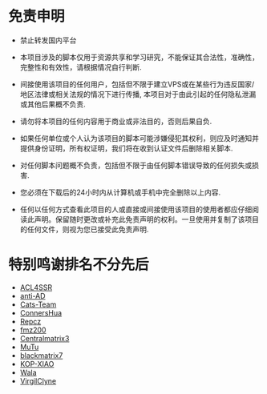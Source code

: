 # 免责申明

* 禁止转发国内平台

* 本项目涉及的脚本仅用于资源共享和学习研究，不能保证其合法性，准确性，完整性和有效性，请根据情况自行判断.

* 间接使用该项目的任何用户，包括但不限于建立VPS或在某些行为违反国家/地区法律或相关法规的情况下进行传播, 本项目对于由此引起的任何隐私泄漏或其他后果概不负责.

* 请勿将本项目的任何内容用于商业或非法目的，否则后果自负.

* 如果任何单位或个人认为该项目的脚本可能涉嫌侵犯其权利，则应及时通知并提供身份证明，所有权证明，我们将在收到认证文件后删除相关脚本.

* 对任何脚本问题概不负责，包括但不限于由任何脚本错误导致的任何损失或损害.

* 您必须在下载后的24小时内从计算机或手机中完全删除以上内容.

* 任何以任何方式查看此项目的人或直接或间接使用该项目的使用者都应仔细阅读此声明。保留随时更改或补充此免责声明的权利。一旦使用并复制了该项目的任何文件，则视为您已接受此免责声明.
  
# 特别鸣谢排名不分先后

* [ACL4SSR](https://github.com/ACL4SSR)
* [anti-AD](https://github.com/privacy-protection-tools)
* [Cats-Team](https://github.com/Cats-Team)
* [ConnersHua](https://github.com/ConnersHua)
* [Repcz](https://github.com/Repcz)
* [fmz200](https://github.com/fmz200)
* [Centralmatrix3](https://github.com/centralmatrix3)
* [MuTu](https://github.com/githubdulong)
* [blackmatrix7](https://github.com/blackmatrix7)
* [KOP-XIAO](https://github.com/KOP-XIAO)
* [Wala](https://github.com/rucu6)
* [VirgilClyne](https://github.com/VirgilClyne)
